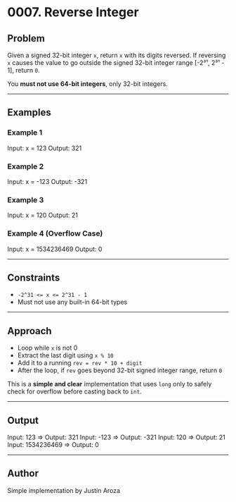# 0007. Reverse Integer

## Problem

Given a signed 32-bit integer `x`, return `x` with its digits reversed. If reversing `x` causes the value to go outside the signed 32-bit integer range [-2³¹, 2³¹ - 1], return `0`.

You **must not use 64-bit integers**, only 32-bit integers.

---

## Examples

### Example 1

Input: x = 123
Output: 321

### Example 2

Input: x = -123
Output: -321

### Example 3

Input: x = 120
Output: 21

### Example 4 (Overflow Case)

Input: x = 1534236469
Output: 0

---

## Constraints

- `-2^31 <= x <= 2^31 - 1`
- Must not use any built-in 64-bit types

---

## Approach

- Loop while `x` is not 0
- Extract the last digit using `x % 10`
- Add it to a running `rev = rev * 10 + digit`
- After the loop, if `rev` goes beyond 32-bit signed integer range, return `0`

This is a **simple and clear** implementation that uses `long` only to safely check for overflow before casting back to `int`.

---

## Output

Input: 123 => Output: 321
Input: -123 => Output: -321
Input: 120 => Output: 21
Input: 1534236469 => Output: 0

---

## Author

Simple implementation by Justin Aroza
